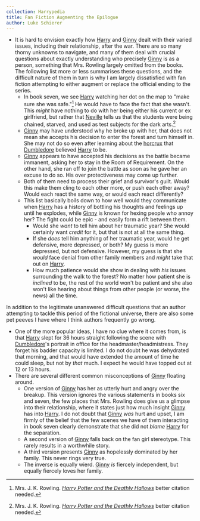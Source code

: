 ```yaml
---
collection: Harrypedia
title: Fan Fiction Augmenting the Epilogue
author: Luke Schierer
---
```


- It is hard to envision exactly how [Harry] and [Ginny] dealt with their varied issues, including their relationship, after the war. There are so many thorny unknowns to navigate, and many of them deal with crucial questions about exactly understanding who precisely [Ginny] is as a person, something that Mrs. Rowling largely omitted from the books. The following list more or less summarises these questions, and the difficult nature of them in turn is why I am largely dissatisfied with fan fiction attempting to either augment or replace the official ending to the series.
  - In book seven, we see [Harry] watching her dot on the map to "make sure she was safe."[^240424-4] He would have to face the fact that she wasn't. This _might_ have nothing to do with her being either his current or ex girlfriend, but rather that [Neville] tells us that the students were being chained, starved, and used as test subjects for the dark arts.[^240424-5]
  - [Ginny] may have understood why he broke up with her, that does not mean she accepts his decision to enter the forest and turn himself in. She may not do so even after learning about the [horcrux] that [Dumbledore] believed [Harry] to be.
  - [Ginny] appears to have accepted his decisions as the battle became immanent, asking her to stay in the Room of Requirement. On the other hand, she ran off to join the battle as soon as he gave her an excuse to do so. His over protectiveness may come up further.
  - Both of them need to process their grief and survivor's guilt. Would this make them cling to each other more, or push each other away? Would each react the same way, or would each react differently?
  - This list basically boils down to how well would they communicate when [Harry] has a history of bottling his thoughts and feelings up until he explodes, while [Ginny] is known for hexing people who annoy her? The fight could be epic - and easily form a rift between them.
    - Would she _want_ to tell him about her traumatic year? She would certainly want _credit_ for it, but that is not at all the same thing.
    - If she _does_ tell him anything of her traumatic year, would he get defensive, more depressed, or both? My guess is more depressed, but not defensive. However, my guess is that she _would_ face denial from other family members and _might_ take that out on [Harry].
    - How much patience would she show in dealing with _his_ issues surrounding the walk to the forest? No matter how patient she is _inclined_ to be, the rest of the world won't be patient and she also won't like hearing about things from other people (or worse, the news) all the time.

In addition to the legitimate unanswered difficult questions that an author attempting to tackle this period of the fictional universe, there are also some pet peeves I have where I think authors frequently go wrong.

- One of the more popular ideas, I have no clue where it comes from, is that [Harry] slept for 36 hours straight following the scene with [Dumbledore]'s portrait in office for the headmaster/headmistress. They forget his badder capacity is limited. I do not doubt he was dehydrated that morning, and that would have extended the amount of time he could sleep, but not by _that_ much. I expect he would have topped out at 12 or 13 hours.
- There are several different common misconceptions of [Ginny] floating around.
  - One version of [Ginny] has her as utterly hurt and angry over the breakup. This version ignores the various statements in books six and seven, the few places that Mrs. Rowling does give us a glimpse into their relationship, where it states just how much insight [Ginny] has into [Harry]. I do not doubt that [Ginny] _was_ hurt and upset, I am firmly of the belief that the few scenes we have of them interacting in book seven clearly demonstrate that she did not _blame_ [Harry] for the separation.
  - A second version of [Ginny] falls back on the fan girl stereotype. This rarely results in a worthwhile story.
  - A third version presents [Ginny] as hopelessly dominated by her family. This never rings very true.
  - The inverse is equally wierd. [Ginny] _is_ fiercely independent, but equally fiercely loves her family.

[horcrux]: /Harrypedia/magic/dark/horcruxes//
[Dumbledore]: /Harrypedia/people/dumbledore/albus_percival_wulfric_brian//
[Harry]: /Harrypedia/people/potter/harry_james//
[Ginny]: /Harrypedia/people/weasley/ginevra_molly//
[Hogwarts]: /Harrypedia/hogwarts//
[Neville]: /Harrypedia/people/longbottom/neville//

[^240424-4]:
    Mrs. J. K. Rowling.
    _[Harry Potter and the Deathly Hallows]_
    better citation needed.

[^240424-5]:
    Mrs. J. K. Rowling.
    _[Harry Potter and the Deathly Hallows]_
    better citation needed.

[Harry Potter and the Deathly Hallows]: https://www.librarything.com/work/3577382
